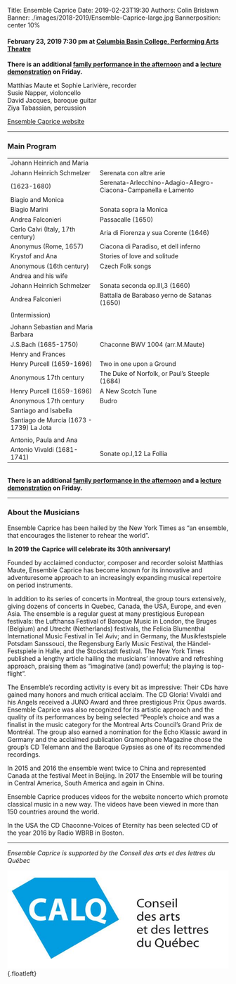 Title: Ensemble Caprice
Date: 2019-02-23T19:30
Authors: Colin Brislawn
Banner: ./images/2018-2019/Ensemble-Caprice-large.jpg
Bannerposition: center 10%

#### February 23, 2019 7:30 pm at [Columbia Basin College, Performing Arts Theatre](https://goo.gl/maps/kNZ4DFSqJUNVorCE6)

**There is an additional [family performance in the afternoon]({filename}/2018-2019/EnsembleCapriceFamily.md) and a [lecture demonstration]({filename}/2018-2019/EnsembleCapriceLecture.md) on Friday.**

Matthias Maute et Sophie Larivière, recorder <br>
Susie Napper, violoncello <br>
David Jacques, baroque guitar <br>
Ziya Tabassian, percussion

[Ensemble Caprice website](http://ensemblecaprice.com/en/)

---

### Main Program

|                                             |                                                                 |
|---------------------------------------------|-----------------------------------------------------------------|
| Johann Heinrich and Maria                   |                                                                 |
| Johann Heinrich Schmelzer                   | Serenata con altre arie                                         |
| (1623-1680)                                 | Serenata-Arlecchino-Adagio-Allegro-Ciacona-Campanella e Lamento |
| Biagio and Monica                           |                                                                 |
| Biagio Marini                               | Sonata sopra la Monica                                          |
| Andrea Falconieri                           | Passacalle (1650)                                               |
| Carlo Calvi (Italy, 17th century)           | Aria di Fiorenza y sua Corente (1646)                           |
| Anonymus (Rome, 1657)                       | Ciacona di Paradiso, et dell inferno                            |
| Krystof and Ana                             | Stories of love and solitude                                    |
| Anonymous (16th century)                    | Czech Folk songs                                                |
| Andrea and his wife                         |                                                                 |
| Johann Heinrich Schmelzer                   | Sonata seconda op.III,3 (1660)                                  |
| Andrea Falconieri                           | Battalla de Barabaso yerno de Satanas (1650)                    |
|                                             |                                                                 |
| (Intermission)                              |                                                                 |
|                                             |                                                                 |
| Johann Sebastian and Maria Barbara          |                                                                 |
| J.S.Bach (1685-1750)                        | Chaconne BWV 1004 (arr.M.Maute)                                 |
| Henry and Frances                           |                                                                 |
| Henry Purcell (1659-1696)                   | Two in one upon a Ground                                        |
| Anonymous 17th century                      | The Duke of Norfolk, or Paul’s Steeple (1684)                   |
| Henry Purcell (1659-1696)                   | A New Scotch Tune                                               |
| Anonymous 17th century                      | Budro                                                           |
| Santiago and Isabella                       |                                                                 |
| Santiago de Murcia (1673 - 1739)    La Jota |                                                                 |
|                                             |                                                                 |
| Antonio, Paula and Ana                      |                                                                 |
| Antonio Vivaldi (1681-1741)                 | Sonate op.I,12 La Follia                                        |

**<br>There is an additional [family performance in the afternoon]({filename}/2018-2019/EnsembleCapriceFamily.md) and a [lecture demonstration]({filename}/2018-2019/EnsembleCapriceLecture.md) on Friday.**

---

### About the Musicians

Ensemble Caprice has been hailed by the New York Times as “an ensemble, that encourages the listener to rehear the world”.

**In 2019 the Caprice will celebrate its 30th anniversary!**

Founded by acclaimed conductor, composer and recorder soloist Matthias Maute, Ensemble Caprice has become known for its innovative and adventuresome approach to an increasingly expanding musical repertoire on period instruments.

In addition to its series of concerts in Montreal, the group tours extensively, giving dozens of concerts in Quebec, Canada, the USA, Europe, and even Asia. The ensemble is a regular guest at many prestigious European festivals: the Lufthansa Festival of Baroque Music in London, the Bruges (Belgium) and Utrecht (Netherlands) festivals, the Felicia Blumenthal International Music Festival in Tel Aviv; and in Germany, the Musikfestspiele Potsdam Sanssouci, the Regensburg Early Music Festival, the Händel-Festspiele in Halle, and the Stockstadt festival. The New York Times published a lengthy article hailing the musicians’ innovative and refreshing approach, praising them as “imaginative (and) powerful; the playing is top-flight”.

The Ensemble’s recording activity is every bit as impressive: Their CDs have gained many honors and much critical acclaim. The CD Gloria! Vivaldi and his Angels received a JUNO Award and three prestigious Prix Opus awards. Ensemble Caprice was also recognized for its artistic approach and the quality of its performances by being selected “People’s choice and was a finalist in the music category for the Montreal Arts Council’s Grand Prix de Montréal. The group also earned a nomination for the Echo Klassic award in Germany and the acclaimed publication Gramophone Magazine chose the group’s CD Telemann and the Baroque Gypsies as one of its recommended recordings.

In 2015 and 2016 the ensemble went twice to China and represented Canada at the festival Meet in Beijing. In 2017 the Ensemble will be touring in Central America, South America and again in China.

Ensemble Caprice produces videos for the website noncerto which promote classical music in a new way. The videos have been viewed in more than 150 countries around the world.

In the USA the CD Chaconne-Voices of Eternity has been selected CD of the year 2016 by Radio WBRB in Boston.

---

_Ensemble Caprice is supported by the Conseil des arts et des lettres du Québec_

![Conseil des arts et des lettres du Québec logo](/images/2018-2019/calq-logo.jpg){.floatleft}
